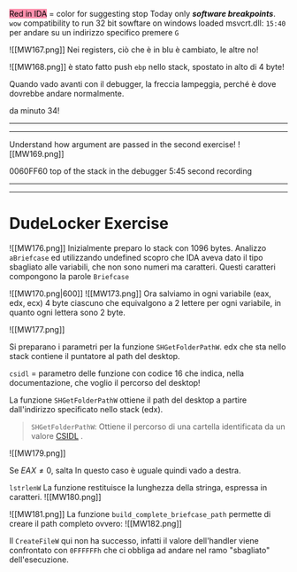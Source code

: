 <mark style="background: #FF5582A6;">Red in IDA</mark> = color for suggesting stop
Today only **_software breakpoints_**.
`wow` compatibility to run 32 bit sowftare on windows
loaded msvcrt.dll: `15:40`
per andare su un indirizzo specifico premere `G`

![[MW167.png]]
Nei registers, ciò che è in blu è cambiato, le altre no!

![[MW168.png]]
è stato fatto push `ebp` nello stack, spostato in alto di 4 byte!

Quando vado avanti con il debugger, la freccia lampeggia, perché è dove dovrebbe andare normalmente.

da minuto 34!

----
---
Understand how argument are passed in the second exercise!
![[MW169.png]]

0060FF60 top of the stack in the debugger
5:45 second recording

---
---
# DudeLocker Exercise
![[MW176.png]]
Inizialmente preparo lo stack con 1096 bytes.
Analizzo `aBriefcase` ed utilizzando undefined scopro che IDA aveva dato il tipo sbagliato alle variabili, che non sono numeri ma caratteri. Questi caratteri compongono la parole `Briefcase`

![[MW170.png|600]]
![[MW173.png]]
Ora salviamo in ogni variabile (eax, edx, ecx) 4 byte ciascuno che equivalgono a 2 lettere per ogni variabile, in quanto ogni lettera sono 2 byte.



![[MW177.png]]

Si preparano i parametri per la funzione `SHGetFolderPathW`. edx che sta nello stack contiene il puntatore al path del desktop. 

`csidl` = parametro delle funzione con codice $16$ che indica, nella documentazione, che voglio il percorso del desktop!

La funzione `SHGetFolderPathW` ottiene il path del desktop a partire dall'indirizzo specificato nello stack (edx).

>`SHGetFolderPathW`: Ottiene il percorso di una cartella identificata da un valore [CSIDL](https://learn.microsoft.com/it-it/windows/desktop/shell/csidl) .

![[MW179.png]]

Se $EAX ≠ 0$, salta
In questo caso è uguale quindi vado a destra.

`lstrlenW`
La funzione restituisce la lunghezza della stringa, espressa in caratteri.
![[MW180.png]]


![[MW181.png]]
La funzione `build_complete_briefcase_path` permette di creare il path completo ovvero:
![[MW182.png]]

Il `CreateFileW` qui non ha successo, infatti il valore dell'handler viene confrontato con `0FFFFFFh` che ci obbliga ad andare nel ramo "sbagliato" dell'esecuzione.